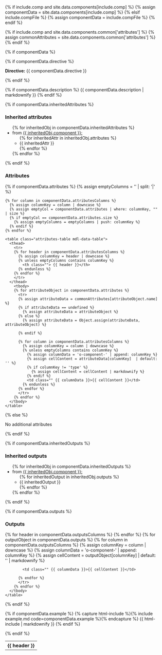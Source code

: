 {% if include.comp and site.data.components[include.comp] %}
  {% assign componentData = site.data.components[include.comp] %}
{% elsif include.compFile %}
  {% assign componentData = include.compFile %}
{% endif %}

{% if include.comp and site.data.components.common['attributes'] %}
  {% assign commonAttributes = site.data.components.common['attributes'] %}
{% endif %}

{% if componentData %}

  {% if componentData.directive %}
    <p><strong class="grey-color">Directive:</strong> {{ componentData.directive }}</p>
  {% endif %}

  {% if componentData.description %}
    {{ componentData.description | markdownify }}
  {% endif %}

  {% if componentData.inheritedAttributes %}
    <h3 class="grey-color">Inherited attributes</h3>
    <ul>
      {% for inheritedObj in componentData.inheritedAttributes %}
      <li>
        from <a href="{{ base_path }}/docs/components/{{inheritedObj.component}}.component/" rel="permalink">{{ inheritedObj.component }}:</a>
        <ul class="attributes-list">
          {% for inheritedAttr in inheritedObj.attributes %}
            <li> {{ inheritedAttr }} </li>
          {% endfor %}
        </ul>
        {% endfor %}
      </li>
    </ul>
  {% endif %}

  <h3 class="grey-color">Attributes</h3>
  {% if componentData.attributes %}
    {% assign emptyColumns = '' | split: '|' %}

    {% for column in componentData.attributesColumns %}
      {% assign columnKey = column | downcase %}
      {% assign emptyCol = componentData.attributes | where: columnKey, "" | size %}
      {% if emptyCol == componentData.attributes.size %}
        {% assign emptyColumns = emptyColumns | push: columnKey %}
      {% endif %}
    {% endfor %}

    <table class="attributes-table mdl-data-table">
      <thead>
        <tr>
        {% for header in componentData.attributesColumns %}
          {% assign columnKey = header | downcase %}
          {% unless emptyColumns contains columnKey %}
            <th class=""> {{ header }}</th>
          {% endunless %}
        {% endfor %}
        </tr>
      </thead>
        <tbody>
        {% for attributeObject in componentData.attributes %}
          <tr>
          {% assign attributeData = commonAttributes[attributeObject.name] %}
          {% if attributeData == undefined %}
            {% assign attributeData = attributeObject %}
          {% else %}
            {% assign attributeData = Object.assign(attributeData, attributeObject) %}

          {% endif %}

          {% for column in componentData.attributesColumns %}
            {% assign columnKey = column | downcase %}
            {% unless emptyColumns contains columnKey %}
              {% assign columnData = 'o-component-' | append: columnKey %}
              {% assign cellContent = attributeData[columnKey]  | default: '' %}
              {% if columnKey != 'type' %}
                {% assign cellContent = cellContent | markdownify %}
              {% endif %}
              <td class="" {{ columnData }}>{{ cellContent }}</td>
            {% endunless %}
          {% endfor %}
          </tr>
        {% endfor %}
      </tbody>
    </table>
  {% else %}
    <p>No additional attributes</p>
  {% endif %}


  {% if componentData.inheritedOutputs %}
    <h3 class="grey-color">Inherited outputs</h3>
    <ul>
      {% for inheritedObj in componentData.inheritedOutputs %}
      <li>
        from <a href="{{ base_path }}/docs/components/{{inheritedObj.component}}.component/" rel="permalink">{{ inheritedObj.component }}:</a>
        <ul class="attributes-list">
          {% for inheritedOutput in inheritedObj.outputs %}
            <li> {{ inheritedOutput }} </li>
          {% endfor %}
        </ul>
        {% endfor %}
      </li>
    </ul>
  {% endif %}

  {% if componentData.outputs %}
    <h3 class="grey-color">Outputs</h3>
    <table class="attributes-table mdl-data-table">
      <thead>
        <tr>
        {% for header in componentData.outputsColumns %}
            <th class=""> {{ header }}</th>
        {% endfor %}
        </tr>
      </thead>
        <tbody>
        {% for outputObject in componentData.outputs %}
          <tr>
          {% for column in componentData.outputsColumns %}
            {% assign columnKey = column | downcase %}
            {% assign columnData = 'o-component-' | append: columnKey %}
            {% assign cellContent = outputObject[columnKey]  | default: '' | markdownify %}

            <td class="" {{ columnData }}>{{ cellContent }}</td>

          {% endfor %}
          </tr>
        {% endfor %}
      </tbody>
    </table>
  {% endif %}

  {% if componentData.example %}
    {% capture html-include %}{% include example.md code=componentData.example %}{% endcapture %}
    {{ html-include | markdownify }}
  {% endif %}

{% endif %}